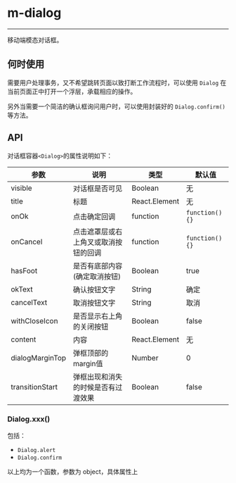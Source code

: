 # m-dialog

---

移动端模态对话框。

## 何时使用

需要用户处理事务，又不希望跳转页面以致打断工作流程时，可以使用 `Dialog` 在当前页面正中打开一个浮层，承载相应的操作。

另外当需要一个简洁的确认框询问用户时，可以使用封装好的 `Dialog.confirm()` 等方法。


## API
对话框容器`<Dialog>`的属性说明如下：

| 参数       | 说明           | 类型             | 默认值       | 
|------------|----------------|------------------|--------------|
| visible    | 对话框是否可见 | Boolean          | 无           |  
| title      | 标题           | React.Element    | 无           |   
| onOk       | 点击确定回调       | function     | `function() {}`           |
| onCancel   | 点击遮罩层或右上角叉或取消按钮的回调  | function  | `function() {}`           |  
| hasFoot     | 是否有底部内容 (确定取消按钮)      | Boolean    |  true|   
| okText     | 确认按钮文字    | String           | 确定       |    
| cancelText | 取消按钮文字    | String           | 取消       |  
| withCloseIcon | 是否显示右上角的关闭按钮    | Boolean           | false       |  
| content | 内容    | React.Element              | 无        |    
| dialogMarginTop | 弹框顶部的margin值   | Number             | 0       |    
| transitionStart | 弹框出现和消失的时候是否有过渡效果    | Boolean              | false       |   





### Dialog.xxx()

包括：

- `Dialog.alert`
- `Dialog.confirm`

以上均为一个函数，参数为 object，具体属性上


